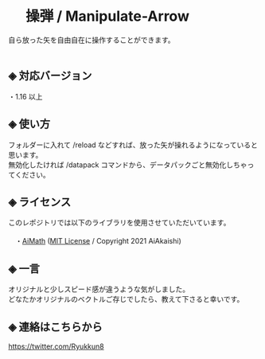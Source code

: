 # &nbsp;　操弾 / Manipulate-Arrow
自ら放った矢を自由自在に操作することができます。<br><br>

## ◈ 対応バージョン<br>
  ・1.16 以上<br>
  
## ◈ 使い方
フォルダーに入れて /reload などすれば、放った矢が操れるようになっていると思います。<br>
無効化したければ /datapack コマンドから、データパックごと無効化しちゃってください。<br>

## ◈ ライセンス
このレポジトリでは以下のライブラリを使用させていただいています。<br><br>
　・[AiMath](https://github.com/Ai-Akaishi/AiMath) ([MIT License](https://opensource.org/licenses/MIT) / Copyright 2021 AiAkaishi)<br>

## ◈ 一言
オリジナルと少しスピード感が違うような気がしました。<br>
どなたかオリジナルのベクトルご存じでしたら、教えて下さると幸いです。<br>

## ◈ 連絡はこちらから
https://twitter.com/Ryukkun8
